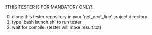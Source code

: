 !!THIS TESTER IS FOR MANDATORY ONLY!!

0. clone this tester repository in your 'get_next_line' project directory
1. type 'bash launch.sh' to run tester
2. wait for compile. (tester will make result.txt)
